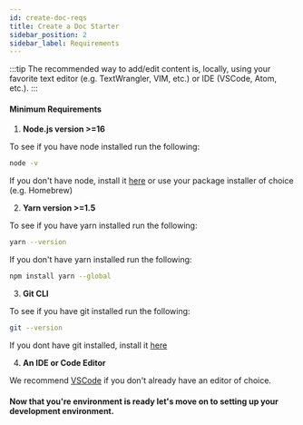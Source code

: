 ```yaml
---
id: create-doc-reqs
title: Create a Doc Starter
sidebar_position: 2
sidebar_label: Requirements
---
```


:::tip
The recommended way to add/edit content is, locally, using your favorite text editor (e.g. TextWrangler, VIM, etc.) or IDE (VSCode, Atom, etc.).
:::

#### Minimum Requirements

1.  **Node.js version >=16**

To see if you have node installed run the following:

```bash
node -v
```

If you don't have node, install it [here](https://nodejs.org/en/download/) or use your package installer of choice (e.g. Homebrew)

2. **Yarn version >=1.5**

To see if you have yarn installed run the following:

```bash
yarn --version
```

If you don't have yarn installed run the following:

```bash
npm install yarn --global
```

3. **Git CLI**

To see if you have git installed run the following:

```bash
git --version
```

If you dont have git installed, install it [here](https://git-scm.com/downloads)

4. **An IDE or Code Editor**

We recommend [VSCode](https://code.visualstudio.com/download) if you don't already have an editor of choice.

#### Now that you're environment is ready let's move on to setting up your development environment.
